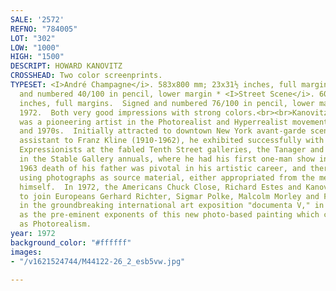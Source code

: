 ```yaml
---
SALE: '2572'
REFNO: "784005"
LOT: "302"
LOW: "1000"
HIGH: "1500"
DESCRIPT: HOWARD KANOVITZ
CROSSHEAD: Two color screenprints.
TYPESET: <I>André Champagne</i>. 583x800 mm; 23x31½ inches, full margins.  Signed
  and numbered 40/100 in pencil, lower margin * <I>Street Scene</i>. 605x800 mm; 24x31½
  inches, full margins.  Signed and numbered 76/100 in pencil, lower margin.  Both
  1972.  Both very good impressions with strong colors.<br><br>Kanovitz (1929-2009)
  was a pioneering artist in the Photorealist and Hyperrealist movements of the 1960s
  and 1970s.  Initially attracted to downtown New York avant-garde scene, and as an
  assistant to Franz Kline (1910-1962), he exhibited successfully with the Abstract
  Expressionists at the fabled Tenth Street galleries, the Tanager and Hansa, and
  in the Stable Gallery annuals, where he had his first one-man show in 1962.  The
  1963 death of his father was pivotal in his artistic career, and thereafter he began
  using photographs as source material, either appropriated from the media or taken
  himself.  In 1972, the Americans Chuck Close, Richard Estes and Kanovitz were chosen
  to join Europeans Gerhard Richter, Sigmar Polke, Malcolm Morley and Franz Gertsch,
  in the groundbreaking international art exposition "documenta V," in Kassel, Germany,
  as the pre-eminent exponents of this new photo-based painting which came to be known
  as Photorealism.
year: 1972
background_color: "#ffffff"
images:
- "/v1621524744/M44122-26_2_esb5vw.jpg"

---
```

